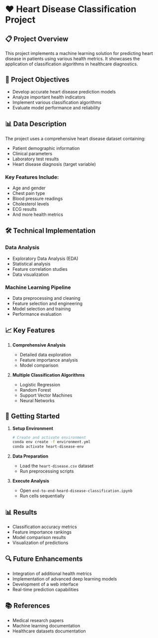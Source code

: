 # ❤️ Heart Disease Classification Project

## 📋 Project Overview
This project implements a machine learning solution for predicting heart disease in patients using various health metrics. It showcases the application of classification algorithms in healthcare diagnostics.

## 🎯 Project Objectives
- Develop accurate heart disease prediction models
- Analyze important health indicators
- Implement various classification algorithms
- Evaluate model performance and reliability

## 📊 Data Description
The project uses a comprehensive heart disease dataset containing:
- Patient demographic information
- Clinical parameters
- Laboratory test results
- Heart disease diagnosis (target variable)

### Key Features Include:
- Age and gender
- Chest pain type
- Blood pressure readings
- Cholesterol levels
- ECG results
- And more health metrics

## 🛠️ Technical Implementation
### Data Analysis
- Exploratory Data Analysis (EDA)
- Statistical analysis
- Feature correlation studies
- Data visualization

### Machine Learning Pipeline
- Data preprocessing and cleaning
- Feature selection and engineering
- Model selection and training
- Performance evaluation

## 📈 Key Features
1. **Comprehensive Analysis**
   - Detailed data exploration
   - Feature importance analysis
   - Model comparison

2. **Multiple Classification Algorithms**
   - Logistic Regression
   - Random Forest
   - Support Vector Machines
   - Neural Networks

## 🚀 Getting Started
1. **Setup Environment**
   ```bash
   # Create and activate environment
   conda env create -f environment.yml
   conda activate heart-disease-env
   ```

2. **Data Preparation**
   - Load the `heart-disease.csv` dataset
   - Run preprocessing scripts

3. **Execute Analysis**
   - Open `end-to-end-heard-disease-classification.ipynb`
   - Run cells sequentially

## 📊 Results
- Classification accuracy metrics
- Feature importance rankings
- Model comparison results
- Visualization of predictions

## 🔍 Future Enhancements
- Integration of additional health metrics
- Implementation of advanced deep learning models
- Development of a web interface
- Real-time prediction capabilities

## 📚 References
- Medical research papers
- Machine learning documentation
- Healthcare datasets documentation
